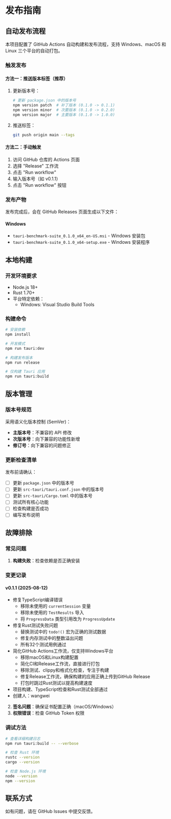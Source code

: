 # 发布指南

## 自动发布流程

本项目配置了 GitHub Actions 自动构建和发布流程，支持 Windows、macOS 和 Linux 三个平台的自动打包。

### 触发发布

#### 方法一：推送版本标签（推荐）

1. 更新版本号：
   ```bash
   # 更新 package.json 中的版本号
   npm version patch  # 补丁版本 (0.1.0 -> 0.1.1)
   npm version minor  # 次要版本 (0.1.0 -> 0.2.0)  
   npm version major  # 主要版本 (0.1.0 -> 1.0.0)
   ```

2. 推送标签：
   ```bash
   git push origin main --tags
   ```

#### 方法二：手动触发

1. 访问 GitHub 仓库的 Actions 页面
2. 选择 "Release" 工作流
3. 点击 "Run workflow"
4. 输入版本号（如 v0.1.1）
5. 点击 "Run workflow" 按钮

### 发布产物

发布完成后，会在 GitHub Releases 页面生成以下文件：

#### Windows
- `tauri-benchmark-suite_0.1.0_x64_en-US.msi` - Windows 安装包
- `tauri-benchmark-suite_0.1.0_x64-setup.exe` - Windows 安装程序



## 本地构建

### 开发环境要求

- Node.js 18+
- Rust 1.70+
- 平台特定依赖：
  - Windows: Visual Studio Build Tools

### 构建命令

```bash
# 安装依赖
npm install

# 开发模式
npm run tauri:dev

# 构建发布版本
npm run release

# 仅构建 Tauri 应用
npm run tauri:build
```

## 版本管理

### 版本号规范

采用语义化版本控制 (SemVer)：

- **主版本号**：不兼容的 API 修改
- **次版本号**：向下兼容的功能性新增
- **修订号**：向下兼容的问题修正

### 更新检查清单

发布前请确认：

- [ ] 更新 `package.json` 中的版本号
- [ ] 更新 `src-tauri/tauri.conf.json` 中的版本号
- [ ] 更新 `src-tauri/Cargo.toml` 中的版本号
- [ ] 测试所有核心功能
- [ ] 检查构建是否成功
- [ ] 编写发布说明

## 故障排除

### 常见问题

1. **构建失败**：检查依赖是否正确安装

### 变更记录

#### v0.1.1 (2025-08-12)
- 修复TypeScript编译错误
  - 移除未使用的 `currentSession` 变量
  - 移除未使用的 `TestResults` 导入
  - 将 `ProgressData` 类型引用改为 `ProgressUpdate`
- 修复Rust测试失败问题
  - 替换测试中的 `todo!()` 宏为正确的测试数据
  - 修复内存测试中的整数溢出问题
  - 所有32个测试用例通过
- 简化GitHub Actions工作流，仅支持Windows平台
  - 移除macOS和Linux构建配置
  - 简化CI和Release工作流，直接进行打包
  - 移除测试、clippy和格式化检查，专注于构建
  - 修复Release工作流，确保构建的应用正确上传到GitHub Release
  - 打包时跳过Rust测试以提高构建速度
- 项目构建、TypeScript检查和Rust测试全部通过
- 创建人：wangwei
2. **签名问题**：确保证书配置正确（macOS/Windows）
3. **权限错误**：检查 GitHub Token 权限

### 调试方法

```bash
# 查看详细构建日志
npm run tauri:build -- --verbose

# 检查 Rust 环境
rustc --version
cargo --version

# 检查 Node.js 环境  
node --version
npm --version
```

## 联系方式

如有问题，请在 GitHub Issues 中提交反馈。